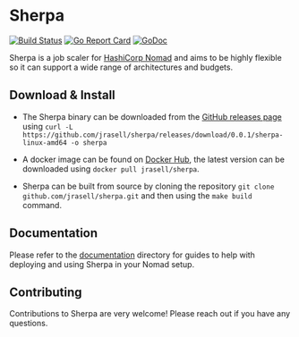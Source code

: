 # Sherpa

[![Build Status](https://travis-ci.org/jrasell/sherpa.svg?branch=master)](https://travis-ci.org/jrasell/sherpa) [![Go Report Card](https://goreportcard.com/badge/github.com/jrasell/sherpa)](https://goreportcard.com/report/github.com/jrasell/sherpa) [![GoDoc](https://godoc.org/github.com/jrasell/sherpa?status.svg)](https://godoc.org/github.com/jrasell/sherpa)

Sherpa is a job scaler for [HashiCorp Nomad]() and aims to be highly flexible so it can support a wide range of architectures and budgets.

## Download & Install

* The Sherpa binary can be downloaded from the [GitHub releases page](https://github.com/jrasell/sherpa/releases) using `curl -L https://github.com/jrasell/sherpa/releases/download/0.0.1/sherpa-linux-amd64 -o sherpa`

* A docker image can be found on [Docker Hub](https://hub.docker.com/r/jrasell/sherpa/), the latest version can be downloaded using `docker pull jrasell/sherpa`.

* Sherpa can be built from source by cloning the repository `git clone github.com/jrasell/sherpa.git` and then using the `make build` command. 

## Documentation

Please refer to the [documentation](./docs/README.md) directory for guides to help with deploying and using Sherpa in your Nomad setup.

## Contributing

Contributions to Sherpa are very welcome! Please reach out if you have any questions.
